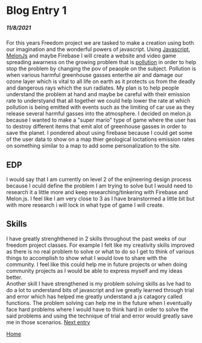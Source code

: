 # Blog Entry 1
##### 11/8/2021

For this years Freedom project we are tasked to make a creation using both our imagination and the wonderful powers of javascript. Using [Javascript](https://developer.mozilla.org/en-US/docs/Learn/JavaScript/First_steps/What_is_JavaScript), [MelonJs](http://melonjs.github.io/melonJS/docs/) and maybe Firebase I will create a website and video game spreading awarness on the growing problem that is [pollution](https://www.who.int/health-topics/air-pollution#tab=tab_1) in order to help stop the problem by changing the pov of peaople on the subject. Pollution is when various harmful greenhouse gasses enterthe air and damage our ozone layer which is vital to all life on earth as it protects us from the deadly and dangerous rays which the sun radiates. My plan is to help people understand the problem at hand and maybe be careful with their emission rate to understyand that all together we could help lower the rate at which pollution is being emitted with events such as the limiting of car use as they release several harmful gasses into the atmosphere. I decided on melon.js because I wanted to make a "super mario" type of game where the user has to destroy different items that emit alot of greenhouse gasses in order to save the planet. I pondered about using firebase because I could get some of the user data to show on a map thier geological loctations emission rates on something similar to a map to add some personalization to the site.

## EDP 

I would say that I am currently on level 2 of the enjineering design process because I oculd define the problem I am trying to solve but I would need to research it a little more and keep researching/tinkering with Firebase and Melon.js. I feel like I am very close to 3 as I have brainstormed a little bit but with more research i will lock in what type of game I will create.


## Skills

I have greatly strenghthened in 2 skills throughout the past weeks of our freedom project classes. For example I felt like my creativity skills improved as there is no real problem to solve or what to do so I get to think of various things to accomplish to show what I would love to share with the community. I feel like this could help me in future projects or when doing community projects as I would be able to express myself and my ideas better. 
<br>
Another skill I have strengthened is my problem solving skills as Ive had to do a lot to understand bits of javascript and ive greatly learned through trial and error which has helped me greatly understand a js catagory called functions. The problem solving can help me in the future when I eventually face hard problems where I would have to think hard in order to solve the said problems and using the technique of trial and error would greatly save me in those scenarios.
[Next entry](entry02.md)

[Home](../README.md)

